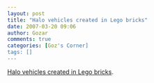 ```yaml
---
layout: post
title: "Halo vehicles created in Lego bricks"
date: 2007-03-20 09:06
author: Gozar
comments: true
categories: [Goz's Corner]
tags: []
---
```

<a href="http://flickr.com/photos/legohaulic/420259648/">Halo vehicles created in Lego bricks</a>.
